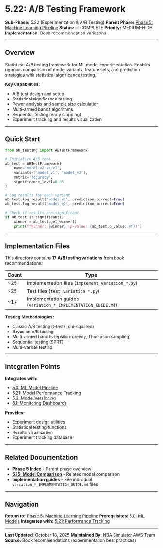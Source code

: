 # 5.22: A/B Testing Framework

**Sub-Phase:** 5.22 (Experimentation & A/B Testing)
**Parent Phase:** [Phase 5: Machine Learning Pipeline](../PHASE_5_INDEX.md)
**Status:** ✅ COMPLETE
**Priority:** MEDIUM-HIGH
**Implementation:** Book recommendation variations

---

## Overview

Statistical A/B testing framework for ML model experimentation. Enables rigorous comparison of model variants, feature sets, and prediction strategies with statistical significance testing.

**Key Capabilities:**
- A/B test design and setup
- Statistical significance testing
- Power analysis and sample size calculation
- Multi-armed bandit algorithms
- Sequential testing (early stopping)
- Experiment tracking and results visualization

---

## Quick Start

```python
from ab_testing import ABTestFramework

# Initialize A/B test
ab_test = ABTestFramework(
    name='model-v2-vs-v1',
    variants=['model_v1', 'model_v2'],
    metric='accuracy',
    significance_level=0.05
)

# Log results for each variant
ab_test.log_result('model_v1', prediction_correct=True)
ab_test.log_result('model_v2', prediction_correct=True)

# Check if results are significant
if ab_test.is_significant():
    winner = ab_test.get_winner()
    print(f"Winner: {winner} (p-value: {ab_test.p_value:.4f})")
```

---

## Implementation Files

This directory contains **17 A/B testing variations** from book recommendations:

| Count | Type |
|-------|------|
| ~25 | Implementation files (`implement_variation_*.py`) |
| ~25 | Test files (`test_variation_*.py`) |
| ~17 | Implementation guides (`variation_*_IMPLEMENTATION_GUIDE.md`) |

**Testing Methodologies:**
- Classic A/B testing (t-tests, chi-squared)
- Bayesian A/B testing
- Multi-armed bandits (epsilon-greedy, Thompson sampling)
- Sequential testing (SPRT)
- Multi-variate testing

---

## Integration Points

**Integrates with:**
- [5.0: ML Model Pipeline](../5.0_machine_learning_models.md)
- [5.21: Model Performance Tracking](../5.21_model_performance_tracking/)
- [5.2: Model Versioning](../5.2_model_versioning/)
- [6.1: Monitoring Dashboards](../../phase_6/6.0001_monitoring_dashboards/)

**Provides:**
- Experiment design utilities
- Statistical testing functions
- Results visualization
- Experiment tracking database

---

## Related Documentation

- **[Phase 5 Index](../PHASE_5_INDEX.md)** - Parent phase overview
- **[5.15: Model Comparison](../5.15_model_comparison/)** - Related model comparison
- **Implementation guides** - See individual `variation_*_IMPLEMENTATION_GUIDE.md` files

---

## Navigation

**Return to:** [Phase 5: Machine Learning Pipeline](../PHASE_5_INDEX.md)
**Prerequisites:** [5.0: ML Models](../5.0_machine_learning_models.md)
**Integrates with:** [5.21: Performance Tracking](../5.21_model_performance_tracking/)

---

**Last Updated:** October 18, 2025
**Maintained By:** NBA Simulator AWS Team
**Source:** Book recommendations (experimentation best practices)
